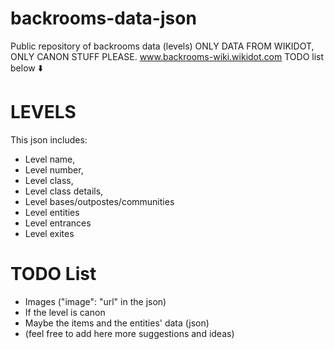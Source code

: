 # backrooms-data-json
Public repository of backrooms data (levels)
ONLY DATA FROM WIKIDOT, ONLY CANON STUFF PLEASE.
  www.backrooms-wiki.wikidot.com
TODO list below ⬇️

# LEVELS
This json includes:
 - Level name,
 - Level number,
 - Level class,
 - Level class details,
 - Level bases/outpostes/communities
 - Level entities
 - Level entrances
 - Level exites  



# TODO List
 - Images ("image": "url" in the json)
 - If the level is canon
 - Maybe the items and the entities' data (json)
 - (feel free to add here more suggestions and ideas)
